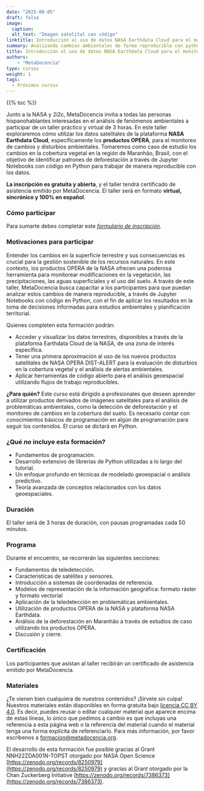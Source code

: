 ```yaml
---
date: "2025-08-05"
draft: false
image:
  caption: 
  alt_text: "Imagen satelital con código"
linktitle: Introducción al uso de datos NASA Earthdata Cloud para el monitoreo de cambios y disturbios ambientales
summary: Analizando cambios ambientales de forma reproducible con python y datos satelitales de la plataforma Earthdata Cloud de la NASA.
title: Introducción al uso de datos NASA Earthdata Cloud para el monitoreo de cambios y disturbios ambientales
authors: 
    - "MetaDocencia"
type: cursos
weight: 1
tags:
  - Próximos cursos
---
```


{{% toc %}}

Junto a la NASA y 2i2c, MetaDocencia invita a todas las personas hispanohablantes interesadas en el análisis de fenómenos ambientales a participar de  un taller práctico y virtual de 3 horas.  En este taller exploraremos cómo utilizar los datos satelitales de la plataforma **NASA Earthdata Cloud**, específicamente los **productos OPERA**, para el monitoreo de cambios y disturbios ambientales. Tomaremos como caso de estudio los cambios en la cobertura vegetal en la región de Maranhão, Brasil, con el objetivo de identificar patrones de deforestación a través de Jupyter Notebooks con código en Python para trabajar de manera reproducible con los datos.

**La inscripción es gratuita y abierta**, y el taller tendrá certificado de asistencia emitido por MetaDocencia. El taller será en formato **virtual, sincrónico y 100% en español**.

### Cómo participar

Para sumarte debes completar este *[formulario de inscripción](https://docs.google.com/forms/d/e/1FAIpQLSdzB5Menz-SmMmuq1-MmiL2aSJJgg14fehjaBTrcMqzgUZCVg/viewform?usp=header)*.

### Motivaciones para participar 
Entender los cambios en la superficie terrestre y sus consecuencias es crucial para la gestión sostenible de los recursos naturales. En este contexto, los productos OPERA de la NASA ofrecen una poderosa herramienta para monitorear modificaciones en la vegetación, las precipitaciones, las aguas superficiales y el uso del suelo. A través de este taller, MetaDocencia busca capacitar a los participantes para que puedan analizar estos cambios de manera reproducible, a través de Jupyter Notebooks con código en Python, con el fin de aplicar los resultados en la toma de decisiones informadas para estudios ambientales y planificación territorial.

Quienes completen esta formación podrán:
* Acceder y visualizar los datos terrestres, disponibles a través de la plataforma Earthdata Cloud de la NASA, de una zona de interés específica.
* Tener una primera aproximación al uso de los nuevos productos satelitales de NASA OPERA DIST-ALERT para la evaluación de disturbios en la cobertura vegetal y el análisis de alertas ambientales. 
* Aplicar herramientas de código abierto para el análisis geoespacial utilizando flujos de trabajo reproducibles.  

**¿Para quién?**
Este curso está dirigido a profesionales que deseen aprender a utilizar productos derivados de imágenes satelitales para el análisis de problemáticas ambientales, como la detección de deforestación y el monitoreo de cambios en la cobertura del suelo. Es necesario contar con conocimientos básicos de programación en algún de programación para seguir los contenidos. El curso se dictará en Python.


### ¿Qué _no_ incluye esta formación? 

* Fundamentos de programación.
* Desarrollo extensivo de librerías de Python utilizadas a lo largo del tutorial.
* Un enfoque profundo en técnicas de modelado geoespacial o análisis predictivo.
* Teoría avanzada de conceptos relacionados con los datos geoespaciales. 

### Duración

El taller será de 3 horas de duración, con pausas programadas cada 50 minutos. 

### Programa

Durante el encuentro, se recorrerán las siguientes secciones:
* Fundamentos de teledetección.
* Características de satélites y sensores.
* Introducción a sistemas de coordenadas de referencia.
* Modelos de representación de la información geográfica: formato ráster y formato vectorial
* Aplicación de la teledetección en problemáticas ambientales.
* Utilización de productos OPERA de la NASA y plataforma NASA Earthdata.
* Análisis de la deforestación en Maranhão a través de estudios de caso utilizando los productos OPERA.
* Discusión y cierre.

### Certificación

Los participantes que asistan al taller recibirán un certificado de asistencia emitido por MetaDocencia.


### Materiales

¿Te vienen bien cualquiera de nuestros contenidos? ¡Sírvete sin culpa! Nuestros materiales están disponibles en forma gratuita bajo [licencia CC BY 4.0](https://creativecommons.org/licenses/by/4.0/deed.es). Es decir, puedes reusar o editar cualquier material que aparece encima de estas líneas, lo único que pedimos a cambio es que incluyas una referencia a esta página web o la referencia del material cuando el material tenga una forma explícita de referenciarlo. Para más información, por favor escríbenos a formacion@metadocencia.org.

El desarrollo de esta formación fue posible gracias al Grant NNH22ZDA001N-TOPST otorgado por NASA Open Science [https://zenodo.org/records/8250979](https://zenodo.org/records/8250979) y gracias al Grant otorgado por la Chan Zuckerberg Initiative [https://zenodo.org/records/7386373](https://zenodo.org/records/7386373).
